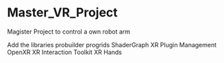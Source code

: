 # Master_VR_Project
Magister Project to control a own robot arm

Add the libraries 
probuilder
progrids
ShaderGraph
XR Plugin Management
OpenXR
XR Interaction Toolkit
XR Hands
